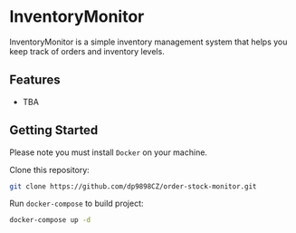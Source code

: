 # InventoryMonitor

InventoryMonitor is a simple inventory management system that helps you keep track of orders and inventory levels.

## Features

- TBA

## Getting Started

Please note you must install `Docker` on your machine.

Clone this repository:

```bash
git clone https://github.com/dp9898CZ/order-stock-monitor.git
```

Run `docker-compose` to build project:

```bash
docker-compose up -d
```
